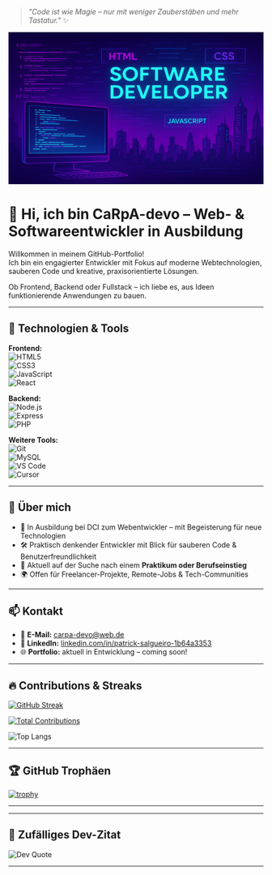 > _"Code ist wie Magie – nur mit weniger Zauberstäben und mehr Tastatur."_ ✨

<img src="https://github.com/CaRpA-devo/CaRpA-devo/blob/main/wallpaper.png" alt="Ich bin CaRpA-devo" width="800" height="300">

# 👋 Hi, ich bin CaRpA-devo – Web- & Softwareentwickler in Ausbildung

Willkommen in meinem GitHub-Portfolio!  
Ich bin ein engagierter Entwickler mit Fokus auf moderne Webtechnologien, sauberen Code und kreative, praxisorientierte Lösungen.

Ob Frontend, Backend oder Fullstack – ich liebe es, aus Ideen funktionierende Anwendungen zu bauen.

---

## 🚀 Technologien & Tools

**Frontend:**  
![HTML5](https://img.shields.io/badge/-HTML5-E34F26?style=flat&logo=html5&logoColor=fff)  
![CSS3](https://img.shields.io/badge/-CSS3-1572B6?style=flat&logo=css3)  
![JavaScript](https://img.shields.io/badge/-JavaScript-F7DF1E?style=flat&logo=javascript&logoColor=000)  
![React](https://img.shields.io/badge/-React-61DAFB?style=flat&logo=react)

**Backend:**  
![Node.js](https://img.shields.io/badge/-Node.js-339933?style=flat&logo=node.js&logoColor=fff)  
![Express](https://img.shields.io/badge/-Express-black?style=flat&logo=express)  
![PHP](https://img.shields.io/badge/-PHP-777BB4?style=flat&logo=php)

**Weitere Tools:**  
![Git](https://img.shields.io/badge/-Git-F05032?style=flat&logo=git&logoColor=fff)  
![MySQL](https://img.shields.io/badge/-MySQL-4479A1?style=flat&logo=mysql&logoColor=fff)  
![VS Code](https://img.shields.io/badge/-VS%20Code-007ACC?style=flat&logo=visual-studio-code)  
![Cursor](https://img.shields.io/badge/-Cursor-FF0000?style=flat&logo=cursor)

---

## 💼 Über mich

- 🧠 In Ausbildung bei DCI zum Webentwickler – mit Begeisterung für neue Technologien  
- 🛠️ Praktisch denkender Entwickler mit Blick für sauberen Code & Benutzerfreundlichkeit  
- 🤝 Aktuell auf der Suche nach einem **Praktikum oder Berufseinstieg**  
- 🌍 Offen für Freelancer-Projekte, Remote-Jobs & Tech-Communities  

---

## 📫 Kontakt

- 📧 **E-Mail:** carpa-devo@web.de  
- 💼 **LinkedIn:** [linkedin.com/in/patrick-salgueiro-1b64a3353](https://www.linkedin.com/in/patrick-salgueiro-1b64a3353/)
- 🌐 **Portfolio:** aktuell in Entwicklung – coming soon!

---

## 🔥 Contributions & Streaks

[![GitHub Streak](https://streak-stats.demolab.com/?user=DenverCoder1)](https://git.io/streak-stats)

[![Total Contributions](https://github-readme-stats.vercel.app/api?username=CaRpA-devo&show_icons=true&include_all_commits=true&count_private=true&theme=radical)](https://github.com/CaRpA-devo)

![Top Langs](https://github-readme-stats.vercel.app/api/top-langs/?username=CaRpA-devo&layout=compact&theme=radical)

---

## 🏆 GitHub Trophäen

[![trophy](https://github-profile-trophy.vercel.app/?username=CaRpA-devo&theme=radical&row=1&column=7)](https://github.com/ryo-ma/github-profile-trophy)

---

<!-- ## 📌 Top-Beitrag (Repository)

[![CaRpA-devo's top repo](https://github-readme-stats.vercel.app/api/pin/?username=CaRpA-devo&repo=DEIN-REPOSITORY-NAME&theme=radical)](https://github.com/CaRpA-devo/DEIN-REPOSITORY-NAME) -->


---

## 💬 Zufälliges Dev-Zitat

![Dev Quote](https://quotes-github-readme.vercel.app/api?type=horizontal&theme=radical)

---

